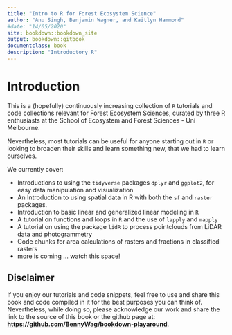 ```yaml
---
title: "Intro to R for Forest Ecosystem Science"
author: "Anu Singh, Benjamin Wagner, and Kaitlyn Hammond"
#date: "14/05/2020"
site: bookdown::bookdown_site
output: bookdown::gitbook
documentclass: book
description: "Introductory R"
---
```


# Introduction

This is a (hopefully) continuously increasing collection of `R` tutorials and code collections relevant for Forest Ecosystem Sciences, curated by three R enthusiasts at the School of Ecosystem and Forest Sciences - Uni Melbourne. 

Nevertheless, most tutorials can be useful for anyone starting out in `R` or looking to broaden their skills and learn something new, that we had to learn ourselves.

We currently cover:

- Introductions to using the `tidyverse` packages `dplyr` and `ggplot2`, for easy data manipulation and visualization
- An Introduction to using spatial data in R with both the `sf` and `raster` packages.
- Introduction to basic linear and generalized linear modeling in `R`
- A tutorial on functions and loops in `R` and the use of `lapply` and `mapply`
- A tutorial on using the package `lidR` to process pointclouds from LiDAR data and photogrammetry
- Code chunks for area calculations of rasters and fractions in classified rasters
- more is coming ... watch this space!

## Disclaimer

If you enjoy our tutorials and code snippets, feel free to use and share this book and code compiled in it for the best purposes you can think of. Nevertheless, while doing so, please acknowledge our work and share the link to the source of this book or the github page at: **https://github.com/BennyWag/bookdown-playaround**.

